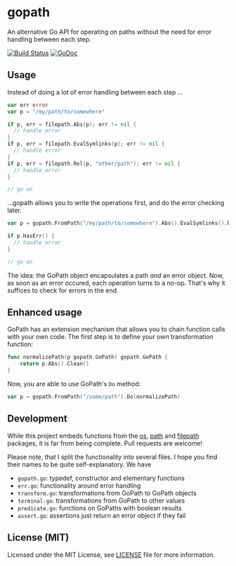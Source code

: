 # gopath
An alternative Go API for operating on paths without the need for error handling between each step.

[![Build Status](https://travis-ci.org/fxnn/gopath.svg?branch=master)](https://travis-ci.org/fxnn/gopath)
[![GoDoc](https://godoc.org/github.com/fxnn/gopath?status.svg)](https://godoc.org/github.com/fxnn/gopath)

## Usage

Instead of doing a lot of error handling between each step ...

```go
var err error
var p = "/my/path/to/somewhere"

if p, err = filepath.Abs(p); err != nil {
  // handle error
}
if p, err = filepath.EvalSymlinks(p); err != nil {
  // handle error
}
if p, err = filepath.Rel(p, "other/path"); err != nil {
  // handle error
}

// go on
```

...gopath allows you to write the operations first, and do the error checking later.

```go
var p = gopath.FromPath("/my/path/to/somewhere").Abs().EvalSymlinks().Rel("other/path")

if p.HasErr() {
  // handle error
}

// go on
```

The idea: the GoPath object encapsulates a path _and_ an error object.
Now, as soon as an error occured, each operation turns to a no-op.
That's why it suffices to check for errors in the end.


## Enhanced usage

GoPath has an extension mechanism that allows you to chain function calls with your own code.
The first step is to define your own transformation function:

```go
func normalizePath(p gopath.GoPath) gopath.GoPath {
	return p.Abs().Clean()
}
```

Now, you are able to use GoPath's `Do` method:

```go
var p = gopath.FromPath("/some/path").Do(normalizePath)
```


## Development

While this project embeds functions from the [os](https://godoc.org/os),
[path](https://godoc.org/path) and [filepath](https://godoc.org/path/filepath) packages,
it is far from being complete.
Pull requests are welcome!

Please note, that I split the functionality into several files.
I hope you find their names to be quite self-explanatory.
We have

* `gopath.go`: typedef, constructor and elementary functions
* `err.go`: functionality around error handling
* `transform.go`: transformations from GoPath to GoPath objects
* `terminal.go`: transformations from GoPath to other values
* `predicate.go`: functions on GoPaths with boolean results
* `assert.go`: assertions just return an error object if they fail


## License (MIT)

Licensed under the MIT License, see [LICENSE](LICENSE) file for more information.
